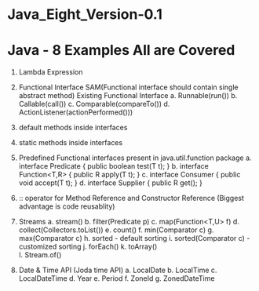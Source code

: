 # Java_Eight_Version-0.1

# Java - 8 Examples All are Covered
1. Lambda Expression

2. Functional Interface SAM(Functional interface should contain single abstract method)
    Existing Functional Interface 
    a. Runnable(run())
    b. Callable(call())
    c. Comparable(compareTo())
    d. ActionListener(actionPerformed()))    
    
3. default methods inside interfaces

4. static methods inside interfaces

5. Predefined Functional interfaces present in java.util.function package
  a. interface Predicate<T> {
        public boolean test(T t);
     }
  b. interface Function<T,R> {
        public R apply(T t);
     }
  c. interface Consumer<T t> {
        public void accept(T t);
     }
  d. interface Supplier {
        public R get();
     } 
6. :: operator for Method Reference and Constructor Reference (Biggest advantage is code reusablity)
  
7. Streams
  a. stream()
  b. filter(Predicate<T> p)
  c. map(Function<T,U> f)
  d. collect(Collectors.toList())
  e. count()
  f. min(Comparator c)
  g. max(Comparator c)
  h. sorted - default sorting 
  i. sorted(Comparator c) - customized sorting
  j. forEach()
  k. toArray()  
  l. Stream.of()
  
8. Date & Time API (Joda time API)
  a. LocalDate
  b. LocalTime
  c. LocalDateTime
  d. Year
  e. Period
  f. ZoneId
  g. ZonedDateTime
